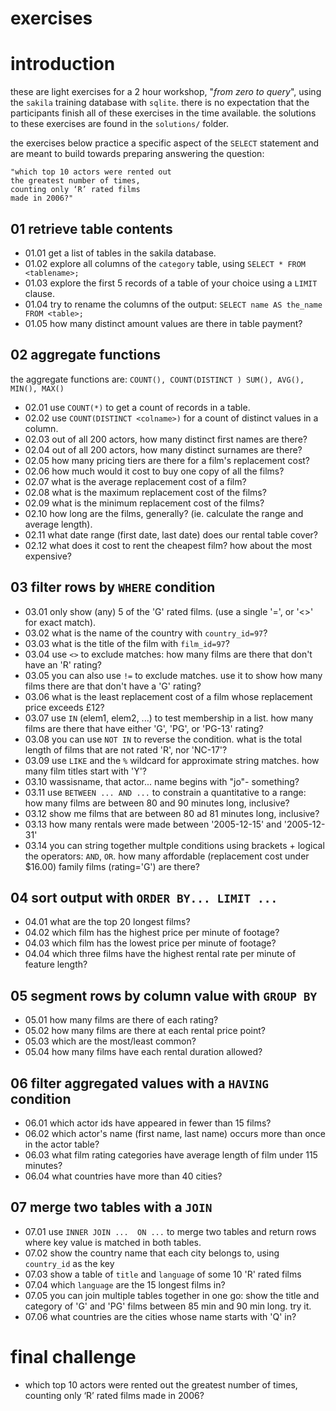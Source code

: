 exercises
===
# introduction 
these are light exercises for a 2 hour workshop, "_from zero to query_", using the `sakila` training database with `sqlite`. there is no expectation that the participants finish all of these exercises in the time available. the solutions to these exercises are found in the `solutions/` folder.

the exercises below practice a specific aspect of the `SELECT` statement and are meant to build towards preparing answering the question: 

```
"which top 10 actors were rented out 
the greatest number of times, 
counting only ‘R’ rated films 
made in 2006?"
```

## 01 retrieve table contents
* 01.01 get a list of tables in the sakila database.
* 01.02 explore all columns of the `category` table, using `SELECT * FROM <tablename>;`
* 01.03 explore the first 5 records of a table of your choice using a `LIMIT` clause.
* 01.04 try to rename the columns of the output: `SELECT name AS the_name FROM <table>;`
* 01.05 how many distinct amount values are there in table payment?

## 02 aggregate functions
the aggregate functions are: `COUNT(), COUNT(DISTINCT ) SUM(), AVG(), MIN(), MAX()`

- 02.01 use `COUNT(*)` to get a count of records in a table.
- 02.02 use `COUNT(DISTINCT <colname>)` for a count of distinct values in a column.
- 02.03 out of all 200 actors, how many distinct first names are there?
- 02.04 out of all 200 actors, how many distinct surnames are there?
- 02.05 how many pricing tiers are there for a film's replacement cost?
- 02.06 how much would it cost to buy one copy of all the films?
- 02.07 what is the average replacement cost of a film?
- 02.08 what is the maximum replacement cost of the films?
- 02.09 what is the minimum replacement cost of the films?
- 02.10 how long are the films, generally? (ie. calculate the range and average length).
- 02.11 what date range (first date, last date) does our rental table cover?
- 02.12 what does it cost to rent the cheapest film? how about the most expensive?

## 03 filter rows by `WHERE` condition
- 03.01 only show (any) 5 of the 'G' rated films. (use a single '=', or '<>' for exact match).
- 03.02 what is the name of the country with `country_id=97`?
- 03.03 what is the title of the film with `film_id=97`?
- 03.04 use `<>` to exclude matches: how many films are there that don't have an 'R' rating?
- 03.05 you can also use `!=` to exclude matches. use it to show how many films there are that don't have a 'G' rating?
- 03.06 what is the least replacement cost of a film whose replacement price exceeds £12?
- 03.07 use `IN` (elem1, elem2, ...) to test membership in a list. how many films are there that have either 'G', 'PG', or 'PG-13' rating?
- 03.08 you can use `NOT IN` to reverse the condition. what is the total length of films that are not rated 'R', nor 'NC-17'?
- 03.09 use `LIKE` and the `%` wildcard for approximate string matches. how many film titles start with 'Y'?
- 03.10 wassisname, that actor... name begins with "jo"- something?
- 03.11 use `BETWEEN ... AND ...` to constrain a quantitative to a range: how many films are between 80 and 90 minutes long, inclusive?
- 03.12 show me films that are between 80 ad 81 minutes long, inclusive?
- 03.13 how many rentals were made between '2005-12-15' and '2005-12-31'
- 03.14 you can string together multple conditions using brackets + logical the operators: `AND`, `OR`. how many affordable (replacement cost under $16.00) family films (rating='G') are there?

## 04 sort output with `ORDER BY... LIMIT ...`
- 04.01 what are the top 20 longest films?
- 04.02 which film has the highest price per minute of footage?
- 04.03 which film has the lowest price per minute of footage?
- 04.04 which three films have the highest rental rate per minute of feature length?

## 05 segment rows by column value with `GROUP BY`
- 05.01 how many films are there of each rating?
- 05.02 how many films are there at each rental price point? 
- 05.03 which are the most/least common?
- 05.04 how many films have each rental duration allowed?

## 06 filter aggregated values with a `HAVING` condition
- 06.01 which actor ids have appeared in fewer than 15 films?
- 06.02 which actor's name (first name, last name) occurs more than once in the actor table?
- 06.03 what film rating categories have average length of film under 115 minutes?
- 06.04 what countries have more than 40 cities?

## 07 merge two tables with a `JOIN`
- 07.01 use `INNER JOIN ...  ON ...` to merge two tables and return rows where key value is matched in both tables.
- 07.02 show the country name that each city belongs to, using `country_id` as the key
- 07.03 show a table of `title` and `language` of some 10 'R' rated films 
- 07.04 which `language` are the 15 longest films in?
- 07.05 you can join multiple tables together in one go: show the title and category of 'G' and 'PG' films between 85 min and 90 min long. try it.
- 07.06 what countries are the cities whose name starts with 'Q' in?


# final challenge
- which top 10 actors were rented out the greatest number of times, counting only ‘R’ rated films made in 2006?

 
